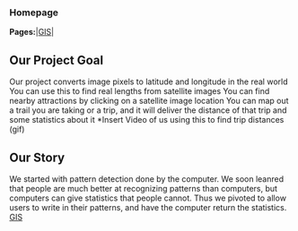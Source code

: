 ### Homepage  
**Pages:**|[GIS](https://rickyroze.github.io/SoftDesFinalProject/GIS "GIS info page")|
## Our Project Goal

Our project converts image pixels to latitude and longitude in the real world
You can use this to find real lengths from satellite images
You can find nearby attractions by clicking on a satellite image location
You can map out a trail you are taking or a trip, and it will deliver the distance of that trip and some statistics about it
*Insert Video of us using this to find trip distances (gif)

## Our Story
We started with pattern detection done by the computer. We soon leanred that people are much better at recognizing patterns than computers, but computers can give statistics that people cannot. Thus we pivoted to allow users to write in their patterns, and have the computer return the statistics. [GIS](https://rickyroze.github.io/SoftDesFinalProject/GIS)
